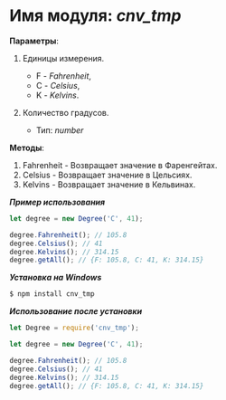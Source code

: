 # **Имя модуля:** *cnv_tmp*


**Параметры**:
1.  Единицы измерения. 
    - F - *Fahrenheit*, 
    - C - *Celsius*, 
    - K  - *Kelvins*.
    
2. Количество градусов. 
    - Тип: *number*

**Методы**: 
1. Fahrenheit - Возвращает значение в Фаренгейтах.
1.    Celsius - Возвращает значение в Цельсиях.
1.  Kelvins - Возвращает значение в Кельвинах.


***Пример использования***

```javascript
let degree = new Degree('C', 41);

degree.Fahrenheit(); // 105.8
degree.Celsius(); // 41
degree.Kelvins(); // 314.15
degree.getAll(); // {F: 105.8, C: 41, K: 314.15}
```


***Установка на Windows***
```cmd
$ npm install cnv_tmp
 ```

***Использование после установки***
```javascript
let Degree = require('cnv_tmp'); 

let degree = new Degree('C', 41);

degree.Fahrenheit(); // 105.8
degree.Celsius(); // 41
degree.Kelvins(); // 314.15
degree.getAll(); // {F: 105.8, C: 41, K: 314.15}
```